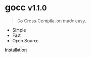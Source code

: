 # gocc <small>v1.1.0</small>

> Go Cross-Compilation made easy.

- Simple
- Fast
- Open Source

[Installation](#installation)
